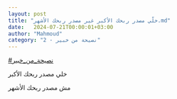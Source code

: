 ```yaml
---
layout: post
title: "خلّي مصدر ربحك الأكبر غير مصدر ربحك الأشهر.md"
date:   2024-07-21T00:00:01+03:00
author: "Mahmoud"
category: "2 - نصيحة من خبير"
---
```

[<u>\#نصيحة_من_خبير</u>](https://www.facebook.com/hashtag/%D9%86%D8%B5%D9%8A%D8%AD%D8%A9_%D9%85%D9%86_%D8%AE%D8%A8%D9%8A%D8%B1?__eep__=6&__cft__%5b0%5d=AZX9OP0RZxgJOjD1rh-SN9kaUQLcLj-p8QVpmj1n1gHZIDEz7iRdmLd7PcV8S_K5gzIpIpPL_FQyISKFYZd0nirRt-g6aEgvYjojIivPgeGzL_a7uyLWP0WMy3RolIOePGY&__tn__=*NK-R)

خلي مصدر ربحك الأكبر

مش مصدر ربحك الأشهر
